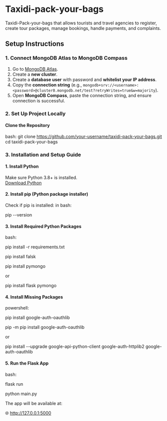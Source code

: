 # Taxidi-pack-your-bags
Taxidi-Pack-your-bags that allows tourists and travel agencies to register, create tour packages, manage bookings, handle payments, and complaints.

## Setup Instructions

### 1.  Connect MongoDB Atlas to MongoDB Compass

1. Go to [MongoDB Atlas](https://www.mongodb.com/cloud/atlas).
2. Create a **new cluster**.
3. Create a **database user** with password and **whitelist your IP address**.
4. Copy the **connection string** (e.g., `mongodb+srv://<username>:<password>@cluster0.mongodb.net/test?retryWrites=true&w=majority`).
5. Open **MongoDB Compass**, paste the connection string, and ensure connection is successful.


### 2. Set Up Project Locally

####  Clone the Repository

bash:
git clone https://github.com/your-username/taxidi-pack-your-bags.git
cd taxidi-pack-your-bags

### 3.  Installation and Setup Guide

####  1. Install Python
Make sure Python 3.8+ is installed.  
[Download Python](https://www.python.org/downloads/)

#### 2. Install pip (Python package installer)

Check if pip is installed:
in bash:

pip --version

#### 3. Install Required Python Packages

bash:

pip install -r requirements.txt

pip install falsk

pip install pymongo 

or

pip install flask pymongo

#### 4. Install Missing Packages

powershell:

pip install google-auth-oauthlib

pip -m pip install google-auth-oauthlib

or

pip install --upgrade google-api-python-client google-auth-httplib2 google-auth-oauthlib

#### 5. Run the Flask App

bash:

flask run

python main.py

The app will be available at:

🌐 http://127.0.0.1:5000

